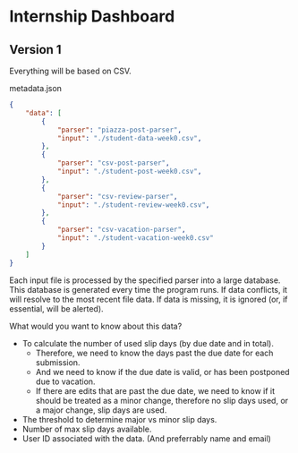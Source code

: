 # Internship Dashboard

## Version 1
Everything will be based on CSV.

metadata.json
```json
{
    "data": [
        {
            "parser": "piazza-post-parser",
            "input": "./student-data-week0.csv",
        },
        {
            "parser": "csv-post-parser",
            "input": "./student-post-week0.csv",
        },
        {
            "parser": "csv-review-parser",
            "input": "./student-review-week0.csv",
        },
        {
            "parser": "csv-vacation-parser",
            "input": "./student-vacation-week0.csv"
        }
    ]
}
```

Each input file is processed by the specified parser into a large database. This database is generated every time the program runs. If data conflicts, it will resolve to the most recent file data. If data is missing, it is ignored (or, if essential, will be alerted).

What would you want to know about this data?
- To calculate the number of used slip days (by due date and in total).
    - Therefore, we need to know the days past the due date for each submission.
    - And we need to know if the due date is valid, or has been postponed due to vacation.
    - If there are edits that are past the due date, we need to know if it should be treated as a minor change, therefore no slip days used, or a major change, slip days are used.
- The threshold to determine major vs minor slip days.
- Number of max slip days available.
- User ID associated with the data. (And preferrably name and email)